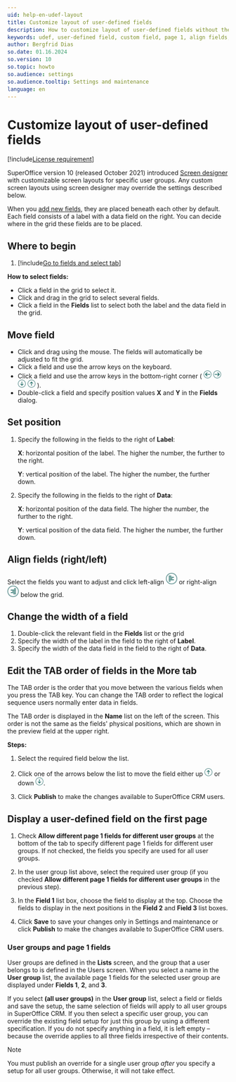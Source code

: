 ```yaml
---
uid: help-en-udef-layout
title: Customize layout of user-defined fields
description: How to customize layout of user-defined fields without the Screen Designer.
keywords: udef, user-defined field, custom field, page 1, align fields, move field
author: Bergfrid Dias
so.date: 01.16.2024
so.version: 10
so.topic: howto
so.audience: settings
so.audience.tooltip: Settings and maintenance
language: en
---
```


# Customize layout of user-defined fields

[!include[License requirement](../../../../common/includes/req-dev-tools.md)]

SuperOffice version 10 (released October 2021) introduced [Screen designer][1] with customizable screen layouts for specific user groups. Any custom screen layouts using screen designer may override the settings described below.

When you [add new fields][2], they are placed beneath each other by default. Each field consists of a label with a data field on the right. You can decide where in the grid these fields are to be placed.

## Where to begin

1. [!include[Go to fields and select tab](includes/goto-fields.md)]

**How to select fields:**

* Click a field in the grid to select it.
* Click and drag in the grid to select several fields.
* Click a field in the **Fields** list to select both the label and the data field in the grid.

## Move field

* Click and drag using the mouse. The fields will automatically be adjusted to fit the grid.
* Click a field and use the arrow keys on the keyboard.
* Click a field and use the arrow keys in the bottom-right corner ( ![icon][img2] ![icon][img1] ![icon][img4] ![icon][img3] ).
* Double-click a field and specify position values **X** and **Y** in the **Fields** dialog.

## Set position

1. Specify the following in the fields to the right of **Label**:

    **X**: horizontal position of the label. The higher the number, the further to the right.

    **Y**: vertical position of the label. The higher the number, the further down.

2. Specify the following in the fields to the right of **Data**:

    **X**: horizontal position of the data field. The higher the number, the further to the right.

    **Y**: vertical position of the data field. The higher the number, the further down.

## Align fields (right/left)

Select the fields you want to adjust and click left-align ![icon][img5] or right-align ![icon][img6] below the grid.

## Change the width of a field

1. Double-click the relevant field in the **Fields** list or the grid
2. Specify the width of the label in the field to the right of **Label**.
3. Specify the width of the data field in the field to the right of **Data**.

## Edit the TAB order of fields in the More tab

The TAB order is the order that you move between the various fields when you press the TAB key. You can change the TAB order to reflect the logical sequence users normally enter data in fields.

The TAB order is displayed in the **Name** list on the left of the screen. This order is not the same as the fields' physical positions, which are shown in the preview field at the upper right.

**Steps:**

1. Select the required field below the list.

1. Click one of the arrows below the list to move the field either up ![icon][img3] or down ![icon][img4].

1. Click **Publish** to make the changes available to SuperOffice CRM users.

## <a id="page-1" />Display a user-defined field on the first page

1. Check **Allow different page 1 fields for different user groups** at the bottom of the tab to specify different page 1 fields for different user groups. If not checked, the fields you specify are used for all user groups.

1. In the user group list above, select the required user group (if you checked **Allow different page 1 fields for different user groups** in the previous step).

1. In the **Field 1** list box, choose the field to display at the top. Choose the fields to display in the next positions in the **Field 2** and **Field 3** list boxes.

1. Click **Save** to save your changes only in Settings and maintenance or click **Publish** to make the changes available to SuperOffice CRM users.

### User groups and page 1 fields

User groups are defined in the **Lists** screen, and the group that a user belongs to is defined in the Users screen. When you select a name in the **User group** list, the available page 1 fields for the selected user group are displayed under **Fields 1**, **2**, and **3**.

If you select **(all user groups)** in the **User group** list, select a field or fields and save the setup, the same selection of fields will apply to all user groups in SuperOffice CRM. If you then select a specific user group, you can override the existing field setup for just this group by using a different specification. If you do not specify anything in a field, it is left empty – because the override applies to all three fields irrespective of their contents.

> [!NOTE]
> You must publish an override for a single user group *after* you specify a setup for all user groups. Otherwise, it will not take effect.

<!-- Referenced links -->
[1]: ../../ui/screen-designer/learn/index.md
[2]: add-udef.md

<!-- Referenced images -->
[img1]: ../../../media/icons/arrow-right.png
[img2]: ../../../media/icons/arrow-left.png
[img3]: ../../../media/icons/arrow-up.png
[img4]: ../../../media/icons/arrow-down.png
[img5]: ../../../media/icons/admin/align-left.png
[img6]: ../../../media/icons/admin/align-right.png
